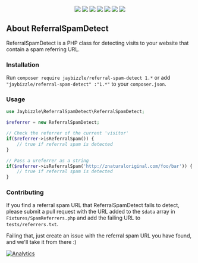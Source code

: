 <p align="center">
<a href="https://travis-ci.org/JayBizzle/Referral-Spam-Detect"><img src="https://img.shields.io/travis/JayBizzle/Referral-Spam-Detect/master.svg?style=flat-square" /></a>
<a href="https://packagist.org/packages/jaybizzle/Referral-Spam-Detect"><img src="https://img.shields.io/packagist/dm/JayBizzle/Referral-Spam-Detect.svg?style=flat-square" /></a>
<a href="https://scrutinizer-ci.com/g/JayBizzle/Referral-Spam-Detect/?branch=master"><img src="https://img.shields.io/scrutinizer/g/JayBizzle/Referral-Spam-Detect.svg?style=flat-square" /></a>
<a href="https://github.com/JayBizzle/Referral-Spam-Detect"><img src="https://img.shields.io/badge/license-MIT-ff69b4.svg?style=flat-square" /></a>
<a href="https://packagist.org/packages/jaybizzle/Referral-Spam-Detect"><img src="https://img.shields.io/packagist/v/jaybizzle/Referral-Spam-Detect.svg?style=flat-square" /></a>
<a href="https://styleci.io/repos/32755917"><img src="https://styleci.io/repos/32755917/shield" /></a>
<a href="https://coveralls.io/github/JayBizzle/Referral-Spam-Detect"><img src="https://img.shields.io/coveralls/JayBizzle/Referral-Spam-Detect/master.svg?style=flat-square" /></a>
</p>

## About ReferralSpamDetect

ReferralSpamDetect is a PHP class for detecting visits to your website that contain a spam referring URL.

### Installation
Run `composer require jaybizzle/referral-spam-detect 1.*` or add `"jaybizzle/referral-spam-detect" :"1.*"` to your `composer.json`.

### Usage
```PHP
use Jaybizzle\ReferralSpamDetect\ReferralSpamDetect;

$referrer = new ReferralSpamDetect;

// Check the referrer of the current 'visitor'
if($referrer->isReferralSpam()) {
	// true if referral spam is detected
}

// Pass a ureferrer as a string
if($referrer->isReferralSpam('http://znaturaloriginal.com/foo/bar')) {
	// true if referral spam is detected
}
```

### Contributing
If you find a referral spam URL that ReferralSpamDetect fails to detect, please submit a pull request with the URL added to the `$data` array in `Fixtures/SpamReferrers.php` and add the failing URL to `tests/referrers.txt`.

Failing that, just create an issue with the referral spam URL you have found, and we'll take it from there :)

[![Analytics](https://ga-beacon.appspot.com/UA-72430465-1/Referral-Spam-Detect/readme?pixel)](https://github.com/JayBizzle/Referral-Spam-Detect)
